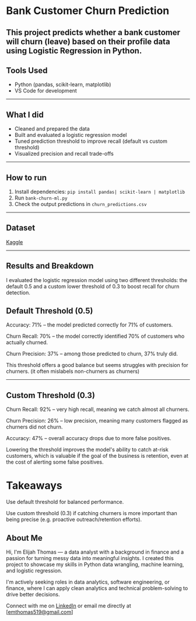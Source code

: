 # Bank Customer Churn Prediction

This project predicts whether a bank customer will churn (leave) based on their profile data using Logistic Regression in Python.
---

## Tools Used
- Python (pandas, scikit-learn, matplotlib)
- VS Code for development

---

## What I did
- Cleaned and prepared the data
- Built and evaluated a logistic regression model
- Tuned prediction threshold to improve recall (default vs custom threshold)
- Visualized precision and recall trade-offs

---

## How to run
1. Install dependencies: `pip install pandas| scikit-learn | matplotlib`
2. Run `bank-churn-ml.py`
3. Check the output predictions in `churn_predictions.csv`

---

## Dataset
[Kaggle](https://www.kaggle.com/datasets/gauravtopre/bank-customer-churn-dataset?resource=download)

---

## Results and Breakdown

I evaluated the logistic regression model using two different thresholds: the default 0.5 and a custom lower threshold of 0.3 to boost recall for churn detection.

## Default Threshold (0.5)
Accuracy: 71% – the model predicted correctly for 71% of customers.

Churn Recall: 70% – the model correctly identified 70% of customers who actually churned.

Churn Precision: 37% – among those predicted to churn, 37% truly did.

This threshold offers a good balance but seems struggles with precision for churners. (it often mislabels non-churners as churners)

---

## Custom Threshold (0.3)
Churn Recall: 92% – very high recall, meaning we catch almost all churners.

Churn Precision: 26% – low precision, meaning many customers flagged as churners did not churn.

Accuracy: 47% – overall accuracy drops due to more false positives.

Lowering the threshold improves the model's ability to catch at-risk customers, which is valuable if the goal of the business is retention, even at the cost of alerting some false positives.

# Takeaways
Use default threshold for balanced performance.

Use custom threshold (0.3) if catching churners is more important than being precise (e.g. proactive outreach/retention efforts).

## About Me

Hi, I'm Elijah Thomas — a data analyst with a background in finance and a passion for turning messy data into meaningful insights. I created this project to showcase my skills in Python data wrangling, machine learning, and logistic regression. 

I'm actively seeking roles in data analytics, software engineering, or finance, where I can apply clean analytics and technical problem-solving to drive better decisions.

Connect with me on [LinkedIn](https://www.linkedin.com/in/elijahmthomas) or email me directly at [emthomas519@gmail.com]
